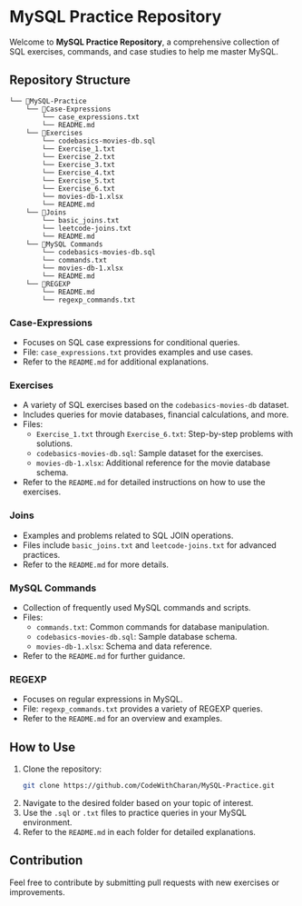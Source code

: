 # **MySQL Practice Repository**

Welcome to **MySQL Practice Repository**, a comprehensive collection of SQL exercises, commands, and case studies to help me master MySQL.

## **Repository Structure**

```
└── 📁MySQL-Practice
    └── 📁Case-Expressions
        └── case_expressions.txt
        └── README.md
    └── 📁Exercises
        └── codebasics-movies-db.sql
        └── Exercise_1.txt
        └── Exercise_2.txt
        └── Exercise_3.txt
        └── Exercise_4.txt
        └── Exercise_5.txt
        └── Exercise_6.txt
        └── movies-db-1.xlsx
        └── README.md
    └── 📁Joins
        └── basic_joins.txt
        └── leetcode-joins.txt
        └── README.md
    └── 📁MySQL Commands
        └── codebasics-movies-db.sql
        └── commands.txt
        └── movies-db-1.xlsx
        └── README.md
    └── 📁REGEXP
        └── README.md
        └── regexp_commands.txt
```

### **Case-Expressions**
- Focuses on SQL case expressions for conditional queries.
- File: `case_expressions.txt` provides examples and use cases.
- Refer to the `README.md` for additional explanations.

### **Exercises**
- A variety of SQL exercises based on the `codebasics-movies-db` dataset.
- Includes queries for movie databases, financial calculations, and more.
- Files:
  - `Exercise_1.txt` through `Exercise_6.txt`: Step-by-step problems with solutions.
  - `codebasics-movies-db.sql`: Sample dataset for the exercises.
  - `movies-db-1.xlsx`: Additional reference for the movie database schema.
- Refer to the `README.md` for detailed instructions on how to use the exercises.

### **Joins**
- Examples and problems related to SQL JOIN operations.
- Files include `basic_joins.txt` and `leetcode-joins.txt` for advanced practices.
- Refer to the `README.md` for more details.

### **MySQL Commands**
- Collection of frequently used MySQL commands and scripts.
- Files:
  - `commands.txt`: Common commands for database manipulation.
  - `codebasics-movies-db.sql`: Sample database schema.
  - `movies-db-1.xlsx`: Schema and data reference.
- Refer to the `README.md` for further guidance.

### **REGEXP**
- Focuses on regular expressions in MySQL.
- File: `regexp_commands.txt` provides a variety of REGEXP queries.
- Refer to the `README.md` for an overview and examples.

## **How to Use**
1. Clone the repository:
   ```bash
   git clone https://github.com/CodeWithCharan/MySQL-Practice.git
   ```
2. Navigate to the desired folder based on your topic of interest.
3. Use the `.sql` or `.txt` files to practice queries in your MySQL environment.
4. Refer to the `README.md` in each folder for detailed explanations.

## **Contribution**
Feel free to contribute by submitting pull requests with new exercises or improvements.
